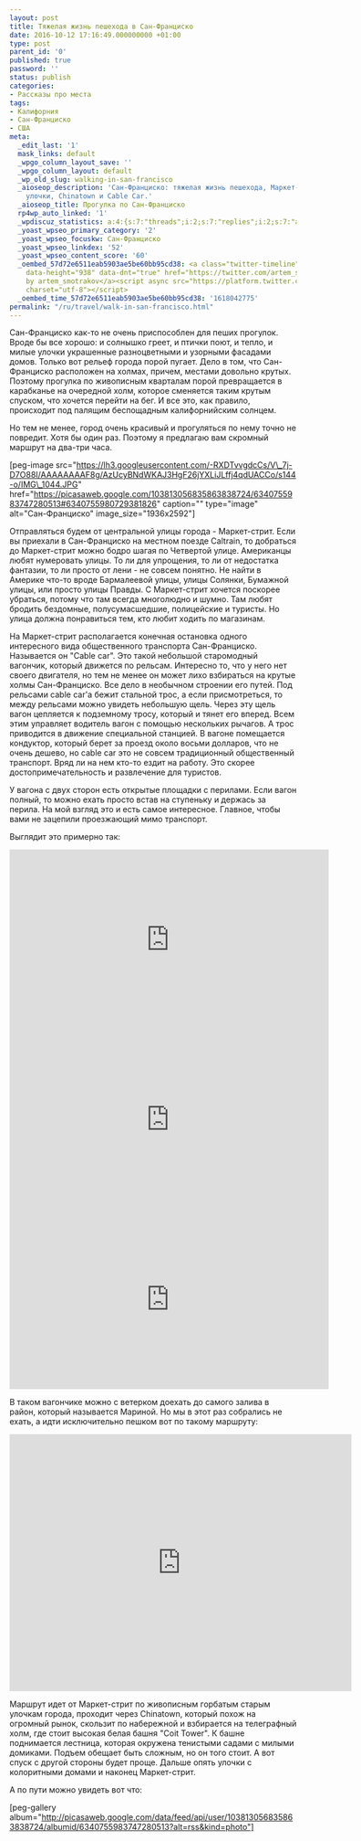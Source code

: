 ```yaml
---
layout: post
title: Тяжелая жизнь пешехода в Сан-Франциско
date: 2016-10-12 17:16:49.000000000 +01:00
type: post
parent_id: '0'
published: true
password: ''
status: publish
categories:
- Рассказы про места
tags:
- Калифорния
- Сан-Франциско
- США
meta:
  _edit_last: '1'
  mask_links: default
  _wpgo_column_layout_save: ''
  _wpgo_column_layout: default
  _wp_old_slug: walking-in-san-francisco
  _aioseop_description: 'Сан-Франциско: тяжелая жизнь пешехода, Маркет-стрит, горбатые
    улочки, Chinatown и Cable Car.'
  _aioseop_title: Прогулка по Сан-Франциско
  rp4wp_auto_linked: '1'
  _wpdiscuz_statistics: a:4:{s:7:"threads";i:2;s:7:"replies";i:2;s:7:"authors";i:3;s:14:"recent_authors";a:3:{i:0;O:8:"stdClass":3:{s:20:"comment_author_email";s:25:"artem.smotrakov@gmail.com";s:14:"comment_author";s:5:"artem";s:7:"user_id";s:1:"1";}i:1;O:8:"stdClass":3:{s:20:"comment_author_email";s:21:"m_savitskaya_@mail.ru";s:14:"comment_author";s:12:"Марина";s:7:"user_id";s:1:"0";}i:2;O:8:"stdClass":3:{s:20:"comment_author_email";s:21:"irishdrakon@gmail.com";s:14:"comment_author";s:6:"Iren4k";s:7:"user_id";s:1:"0";}}}
  _yoast_wpseo_primary_category: '2'
  _yoast_wpseo_focuskw: Сан-Франциско
  _yoast_wpseo_linkdex: '52'
  _yoast_wpseo_content_score: '60'
  _oembed_57d72e6511eab5903ae5be60bb95cd38: <a class="twitter-timeline" data-width="625"
    data-height="938" data-dnt="true" href="https://twitter.com/artem_smotrakov?ref_src=twsrc%5Etfw">Tweets
    by artem_smotrakov</a><script async src="https://platform.twitter.com/widgets.js"
    charset="utf-8"></script>
  _oembed_time_57d72e6511eab5903ae5be60bb95cd38: '1618042775'
permalink: "/ru/travel/walk-in-san-francisco.html"
---
```

Сан-Франциско как-то не очень приспособлен для пеших прогулок. Вроде бы все хорошо: и солнышко греет, и птички поют, и тепло, и милые улочки украшенные разноцветными и узорными фасадами домов. Только вот рельеф города порой пугает. Дело в том, что Сан-Франциско расположен на холмах, причем, местами довольно крутых. Поэтому прогулка по живописным кварталам порой превращается в карабканье на очередной холм, которое сменяется таким крутым спуском, что хочется перейти на бег. И все это, как правило, происходит под палящим беспощадным калифорнийским солнцем.

Но тем не менее, город очень красивый и прогуляться по нему точно не повредит. Хотя бы один раз. Поэтому я предлагаю вам скромный маршрут на два-три часа.

[peg-image src="https://lh3.googleusercontent.com/-RXDTvvgdcCs/V\_7j-D7O88I/AAAAAAAAF8g/AzUcyBNdWKAJ3HgF26jYXLiJLffj4qdUACCo/s144-o/IMG\_1044.JPG" href="https://picasaweb.google.com/103813056835863838724/6340755983747280513#6340755980729381826" caption="" type="image" alt="Сан-Франциско" image\_size="1936x2592"]



Отправляться будем от центральной улицы города - Маркет-стрит. Если вы приехали в Сан-Франциско на местном поезде Caltrain, то добраться до Маркет-стрит можно бодро шагая по Четвертой улице. Американцы любят нумеровать улицы. То ли для упрощения, то ли от недостатка фантазии, то ли просто от лени - не совсем понятно. Не найти в Америке что-то вроде Бармалеевой улицы, улицы Солянки, Бумажной улицы, или просто улицы Правды. С Маркет-стрит хочется поскорее убраться, потому что там всегда многолюдно и шумно. Там любят бродить бездомные, полусумасшедшие, полицейские и туристы. Но улица должна понравиться тем, кто любит ходить по магазинам.

На Маркет-стрит располагается конечная остановка одного интересного вида общественного транспорта Сан-Франциско. Называется он "Cable car". Это такой небольшой старомодный вагончик, который движется по рельсам. Интересно то, что у него нет своего двигателя, но тем не менее он может лихо взбираться на крутые холмы Сан-Франциско. Все дело в необычном строении&nbsp;его путей. Под рельсами cable car'а бежит стальной трос, а если присмотреться, то между рельсами можно увидеть небольшую щель. Через эту щель вагон цепляется к подземному тросу, который и тянет его вперед. Всем этим управляет водитель вагон с помощью нескольких рычагов. А трос приводится в движение специальной станцией. В вагоне помещается кондуктор, который берет за проезд около восьми&nbsp;долларов, что не очень дешево, но cable car это не совсем традиционный общественный транспорт. Вряд ли на нем кто-то ездит на работу. Это скорее достопримечательность и развлечение для туристов.

У вагона с двух сторон есть открытые площадки с перилами. Если вагон полный, то можно ехать просто встав на ступеньку и держась&nbsp;за перила. На мой взгляд это и есть самое интересное. Главное, чтобы вами не зацепили проезжающий мимо транспорт.

Выглядит это примерно так:

<iframe src="https://www.youtube.com/embed/_2vg2Jr1L1o" width="560" height="315" frameborder="0" allowfullscreen="allowfullscreen"></iframe>

<iframe src="https://www.youtube.com/embed/41PUgPLG3ss" width="560" height="315" frameborder="0" allowfullscreen="allowfullscreen"></iframe>

<iframe src="https://www.youtube.com/embed/DsE1EDJd5i8" width="560" height="315" frameborder="0" allowfullscreen="allowfullscreen"></iframe>

В таком вагончике можно с ветерком доехать до самого залива в район, который называется&nbsp;Мариной. Но мы в этот раз собрались не ехать, а идти исключительно пешком вот по такому маршруту:

<iframe style="border: 0;" src="https://www.google.com/maps/embed?pb=!1m56!1m12!1m3!1d16354.13766088511!2d-122.42155153177978!3d37.797278776665564!2m3!1f0!2f0!3f0!3m2!1i1024!2i768!4f13.1!4m41!3e2!4m3!3m2!1d37.7846397!2d-122.4075342!4m3!3m2!1d37.7873902!2d-122.40824149999999!4m3!3m2!1d37.794376799999995!2d-122.4079747!4m3!3m2!1d37.7991677!2d-122.39778869999999!4m3!3m2!1d37.8023848!2d-122.40126319999999!4m3!3m2!1d37.8026451!2d-122.4063115!4m3!3m2!1d37.8012744!2d-122.410128!4m3!3m2!1d37.802005!2d-122.4196193!4m3!3m2!1d37.791619!2d-122.4124665!4m3!3m2!1d37.7846027!2d-122.4076863!5e0!3m2!1sen!2sru!4v1475477965560" width="600" height="450" frameborder="0" allowfullscreen="allowfullscreen"></iframe>

Маршрут идет от Маркет-стрит по живописным горбатым старым улочкам города, проходит через Chinatown, который похож на огромный рынок, скользит по набережной и взбирается на телеграфный холм, где стоит высокая белая башня "Coit Tower". К башне поднимается&nbsp;лестница, которая окружена тенистыми садами с милыми домиками. Подъем обещает быть сложным, но он того стоит. А вот спуск с другой стороны будет проще. Дальше опять улочки с колоритными домами и наконец Маркет-стрит.

А по пути можно увидеть вот что:

[peg-gallery album="http://picasaweb.google.com/data/feed/api/user/103813056835863838724/albumid/6340755983747280513?alt=rss&kind=photo"]

